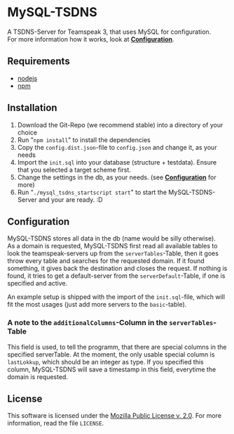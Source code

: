 MySQL-TSDNS
===========
A TSDNS-Server for Teamspeak 3, that uses MySQL for configuration.  
For more information how it works, look at [**Configuration**](#configuration).

Requirements
------------
 - [nodejs](http://nodejs.org/)
 - [npm](https://npmjs.org)


Installation
------------
 1. Download the Git-Repo (we recommend stable) into a directory of your choice
 2. Run "`npm install`" to install the dependencies
 3. Copy the `config.dist.json`-file to ``config.json``
 and change it, as your needs
 4. Import the `init.sql` into your database (structure + testdata). Ensure that you selected a target scheme first.
 5. Change the settings in the db, as your needs. (see [**Configuration**](#configuration) for more)
 6. Run "`./mysql_tsdns_startscript start`" to start the MySQL-TSDNS-Server and your are ready. :D

Configuration
-------------
MySQL-TSDNS stores all data in the db (name would be silly otherwise).  
As a domain is requested, MySQL-TSDNS first read all available tables to look the teamspeak-servers up from the `serverTables`-Table, then it goes throw every table and searches for the requested domain. If it found something, it gives back the destination and closes the request. If nothing is found, it tries to get a default-server from the `serverDefault`-Table, if one is specified and active.

An example setup is shipped with the import of the `init.sql`-file, which will fit the most usages (just add more servers to the `basic`-table).

### A note to the `additionalColumns`-Column in the `serverTables`-Table
This field is used, to tell the programm, that there are special columns in the specified serverTable.
At the moment, the only usable special column is `lastLokkup`, which should be an integer as type.
If you specified this column, MySQL-TSDNS will save a timestamp in this field, everytime the domain is requested.

License
-------
This software is licensed under the [Mozilla Public License v. 2.0](http://mozilla.org/MPL/2.0/). For more information, read the file `LICENSE`.